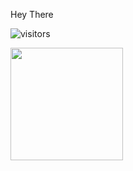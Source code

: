 Hey There

![visitors](https://visitor-badge.glitch.me/badge?page_id=page.id)

<img height="180em" src="https://github-readme-stats.vercel.app/api?username=Wander95&show_icons=true&hide_border=true&&count_private=true&include_all_commits=true" />